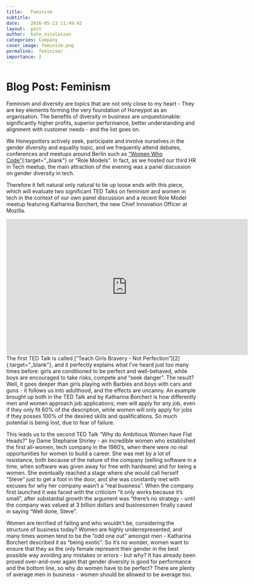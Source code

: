 ```yaml
---
title:   Feminism
subtitle:
date:    2016-05-23 11:49:42
layout:  post
author:  kate_nicolaisen
categories: Company
cover_image: feminism.png
permalink:  feminism/
importance: 2
---
```


# Blog Post: Feminism
Feminism and diversity are topics that are not only close to my heart - They are key elements forming the very foundation of Honeypot as an organisation. The benefits of diversity in business are unquestionable: significantly higher profits, superior performance, better understanding and alignment with customer needs - and the list goes on. 

We Honeypotters actively seek, participate and involve ourselves in the gender diversity and equality topic, and we frequently attend debates, conferences and meetups around Berlin such as [“Women Who Code”][1]{:target="_blank"} or “Role Models”. In fact, as we hosted our third HR in Tech meetup, the main attraction of the evening was a panel discussion on gender diversity in tech.

Therefore it felt natural only natural to tie up loose ends with this piece, which will evaluate two significant TED Talks on feminism and women in tech in the context of our own panel discussion and a recent Role Model meetup featuring Katharina Borchert, the new Chief Innovation Officer at Mozilla. 

<iframe src="https://embed-ssl.ted.com/talks/reshma_saujani_teach_girls_bravery_not_perfection.html" width="640" height="360" frameborder="0" scrolling="no" webkitAllowFullScreen mozallowfullscreen allowFullScreen></iframe>
The first TED Talk is called [“Teach Girls Bravery - Not Perfection”][2]{:target="_blank"}, and it perfectly explains what I’ve heard just too many times before: girls are conditioned to be perfect and well-behaved, while boys are encouraged to take risks, compete and “seek danger”. The result? Well, it goes deeper than girls playing with Barbies and boys with cars and guns - it follows us into adulthood, and the effects are uncanny. An example brought up both in the TED Talk and by Katharina Borchert is how differently men and women approach job applications; men will apply for any job, even if they only fit 60% of the description, while women will only apply for jobs if they posses 100% of the desired skills and qualifications. So much potential is being lost, due to fear of failure. 

This leads us to the second TED Talk “Why do Ambitious Women have Flat Heads?” by Dame Stephanie Shirley - an incredible women who established the first all-women, tech company in the 1960’s, when there were no real opportunities for women to build a career. She was met by a lot of resistance, both because of the nature of the company (selling software in a time, when software was given away for free with hardware) and for being a women. She eventually reached a stage where she would call herself “Steve” just to get a foot in the door, and she was constantly met with excuses for why her company wasn’t a “real business”. When the company first launched it was faced with the criticism “it only works because it’s small”, after substantial growth the argument was “there’s no strategy - until the company was valued at 3 billion dollars and businessmen finally caved in saying “Well done, Steve”. 

Women are terrified of failing and who wouldn’t be, considering the structure of business today? Women are highly underrepresented, and many times women tend to be the “odd one out” amongst men - Katharina Borchert described it as “being exotic”. So it’s no wonder, women want to ensure that they as the only female represent their gender in the best possible way avoiding any mistakes or errors - but why? It has already been proved over-and-over again that gender diversity is good for performance and the bottom line, so why do women have to be perfect? There are plenty of average men in business - women should be allowed to be average too. 


[1]: https://twitter.com/wwcodeberlin "Women Who Code"
[2]: http://www.ted.com/talks/reshma_saujani_teach_girls_bravery_not_perfection#t-742311 "Teach Girls Bravery - Not Perfection"